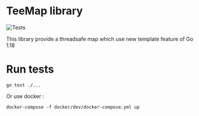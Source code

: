 # TeeMap library

![Tests](https://github.com/BenjaminB64/go-teemap/actions/workflows/test.yml/badge.svg)

This library provide a threadsafe map which use new template feature of Go 1.18

# Run tests

`go test ./...`

Or use docker :

`docker-compose -f docker/dev/docker-compose.yml up`
